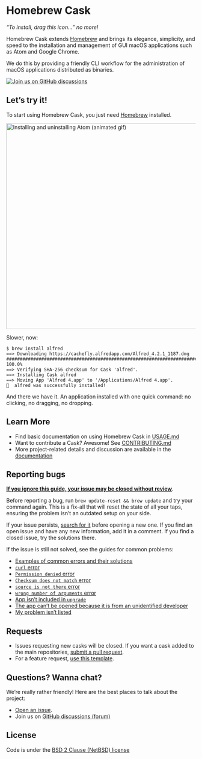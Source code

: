 # Homebrew Cask

_“To install, drag this icon…” no more!_

Homebrew Cask extends [Homebrew](https://brew.sh) and brings its elegance, simplicity, and speed to the installation and management of GUI macOS applications such as Atom and Google Chrome.

We do this by providing a friendly CLI workflow for the administration of macOS applications distributed as binaries.

[![Join us on GitHub discussions](https://img.shields.io/badge/github-discussions-informational)](https://github.com/Homebrew/discussions)

## Let’s try it!

To start using Homebrew Cask, you just need [Homebrew](https://brew.sh/) installed.

<img src="https://i.imgur.com/FNNM6WL.gif" width="547" alt="Installing and uninstalling Atom (animated gif)">

Slower, now:

```
$ brew install alfred
==> Downloading https://cachefly.alfredapp.com/Alfred_4.2.1_1187.dmg
######################################################################## 100.0%
==> Verifying SHA-256 checksum for Cask 'alfred'.
==> Installing Cask alfred
==> Moving App 'Alfred 4.app' to '/Applications/Alfred 4.app'.
🍺  alfred was successfully installed!
```

And there we have it. An application installed with one quick command: no clicking, no dragging, no dropping.

## Learn More

* Find basic documentation on using Homebrew Cask in [USAGE.md](USAGE.md)
* Want to contribute a Cask? Awesome! See [CONTRIBUTING.md](CONTRIBUTING.md)
* More project-related details and discussion are available in the [documentation](doc)

## Reporting bugs

[**If you ignore this guide, your issue may be closed without review**](doc/faq/closing_issues_without_review.md).

Before reporting a bug, run `brew update-reset && brew update` and try your command again. This is a fix-all that will reset the state of all your taps, ensuring the problem isn’t an outdated setup on your side.

If your issue persists, [search for it](https://github.com/Homebrew/homebrew-cask/search?type=Issues) before opening a new one. If you find an open issue and have any new information, add it in a comment. If you find a closed issue, try the solutions there.

If the issue is still not solved, see the guides for common problems:

* [Examples of common errors and their solutions](doc/reporting_bugs/error_examples.md)
* [`curl` error](doc/reporting_bugs/curl_error.md)
* [`Permission denied` error](doc/reporting_bugs/permission_denied_error.md)
* [`Checksum does not match` error](doc/reporting_bugs/checksum_does_not_match_error.md)
* [`source is not there` error](doc/reporting_bugs/source_is_not_there_error.md)
* [`wrong number of arguments` error](doc/reporting_bugs/wrong_number_of_arguments_error.md)
* [App isn’t included in `upgrade`](doc/faq/app_not_upgrading.md)
* [The app can’t be opened because it is from an unidentified developer](doc/faq/app_cant_be_opened.md)
* [My problem isn’t listed](https://github.com/Homebrew/homebrew-cask/issues/new?template=01_bug_report.yml)

## Requests

* Issues requesting new casks will be closed. If you want a cask added to the main repositories, [submit a pull request](https://github.com/Homebrew/homebrew-cask/blob/HEAD/CONTRIBUTING.md#adding-a-cask).
* For a feature request, [use this template](https://github.com/Homebrew/homebrew-cask/issues/new?assignees=&labels=&template=02_feature_request.yml).

## Questions? Wanna chat?

We’re really rather friendly! Here are the best places to talk about the project:

* [Open an issue](https://github.com/Homebrew/homebrew-cask/issues/new/choose).
* Join us on [GitHub discussions (forum)](https://github.com/Homebrew/discussions)

## License
Code is under the [BSD 2 Clause (NetBSD) license](LICENSE)
